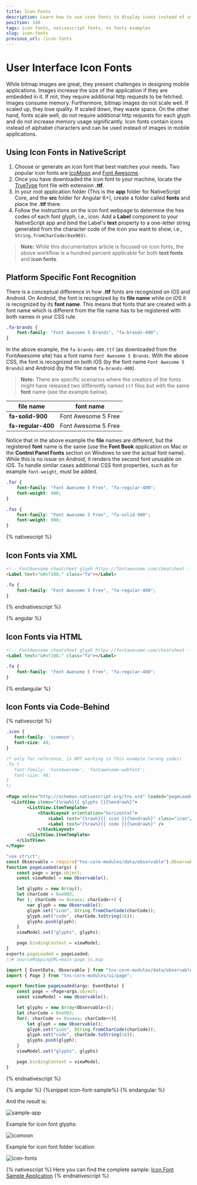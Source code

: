 ```yaml
---
title: Icon Fonts
description: Learn how to use icon fonts to display icons instead of using images. The article describes how to set up the font file and how to use it via XML and code-behind.
position: 140
tags: icon fonts, nativescript fonts, ns fonts examples
slug: icon-fonts
previous_url: /icon-fonts
---
```


# User Interface Icon Fonts

While bitmap images are great, they present challenges in designing mobile applications. Images increase the size of the application if they are embedded in it. If not, they require additional http requests to be fetched. Images consume memory. Furthermore, bitmap images do not scale well. If scaled up, they lose quality. If scaled down, they waste space. On the other hand, fonts scale well, do not require additional http requests for each glyph and do not increase memory usage significantly. Icon fonts contain icons instead of alphabet characters and can be used instead of images in mobile applications.

## Using Icon Fonts in NativeScript

1. Choose or generate an icon font that best matches your needs. Two popular icon fonts are [IcoMoon](https://icomoon.io/) and [Font Awesome](https://fontawesome.com/how-to-use/on-the-web/setup/hosting-font-awesome-yourself).
2. Once you have downloaded the icon font to your machine, locate the [TrueType](https://en.wikipedia.org/wiki/TrueType) font file with extension **.ttf**.
3. In your root application folder (This is the **app** folder for NativeScript Core, and the **src** folder for Angular 6+), create a folder called **fonts** and place the **.ttf** there.
4. Follow the instructions on the icon font webpage to determine the hex codes of each font glyph, i.e., icon. Add a **Label** component to your NativeScript app and bind the Label's **text** property to a one-letter string generated from the character code of the icon you want to show, i.e., `String.fromCharCode(0xe903)`.

> **Note:** While this documentation article is focused on icon fonts, the above workflow is a hundred percent applicable for both **text fonts** and **icon fonts**.


## Platform Specific Font Recognition

There is a conceptual difference in how **.ttf** fonts are recognized on iOS and Android. On Android, the font is recognized by its **file name** while on iOS it is recognized by its **font name**. This means that fonts that are created with a font name which is different from the file name has to be registered with both names in your CSS rule.

```CSS
.fa-brands {
    font-family: "Font Awesome 5 Brands", "fa-brands-400";
}
```

In the above example, the `fa-brands-400.ttf` (as downloaded from the FontAwesome site) has a font name `Font Awesome 5 Brands`. With the above CSS, the font is recognized on both iOS (by the font name `Font Awesome 5 Brands`) and Android (by the file name `fa-brands-400`).

> **Note:** There are specific scenarios where the creators of the fonts might have released two differently named `ttf` files but with the same **font** name (see the example below).

|file name    | font name     |
|-----------|---------------|
|**fa-solid-900** | Font Awesome 5 Free
|**fa-regular-400** | Font Awesome 5 Free

Notice that in the above example the **file** names are different, but the registered **font** name is the same (use the **Font Book** application on Mac or the **Control Panel Fonts** section on Windows to see the actual font name). While this is no issue on Android, it renders the second font unusable on iOS. To handle similar cases additional CSS font properties, such as for example `font-weight`, must be added.

```CSS
.far {
    font-family: "Font Awesome 5 Free", "fa-regular-400";
    font-weight: 400;
}

.fas {
    font-family: "Font Awesome 5 Free", "fa-solid-900";
    font-weight: 900;
}
```

{% nativescript %}
## Icon Fonts via XML

```HTML
<!-- FontAwesome cheatsheet glyph https://fontawesome.com/cheatsheet -->
<Label text="&#xf108;" class="fa"></Label>
```
```CSS
.fa {
    font-family: "Font Awesome 5 Free", "fa-regular-400";
}
```
{% endnativescript %}

{% angular %}
## Icon Fonts via HTML

```HTML
<!-- FontAwesome cheatsheet glyph https://fontawesome.com/cheatsheet -->
<Label text="&#xf108;" class="fa"></Label>
```
```CSS
.fa {
    font-family: "Font Awesome 5 Free", "fa-regular-400";
}
```
{% endangular %}

## Icon Fonts via Code-Behind
{% nativescript %}
``` CSS
.icon {
   font-family: 'icomoon';
   font-size: 48;
}

/* only for reference, is NOT working in this example (wrong codes) 
.fa {
   font-family: 'FontAwesome', 'fontawesome-webfont';
   font-size: 48;
}
*/
```
``` XML
<Page xmlns="http://schemas.nativescript.org/tns.xsd" loaded="pageLoaded">
  <ListView items="{%raw%}{{ glyphs }}{%endraw%}">
        <ListView.itemTemplate>
            <StackLayout orientation="horizontal">
                <Label text="{%raw%}{{ icon }}{%endraw%}" class="icon"/>
                <Label text="{%raw%}{{ code }}{%endraw%}" />
            </StackLayout>
        </ListView.itemTemplate>
    </ListView>
</Page>
```
``` JavaScript
"use strict";
const Observable = require("tns-core-modules/data/observable").Observable;
function pageLoaded(args) {
    const page = args.object;
    const viewModel = new Observable();

    let glyphs = new Array();
    let charCode = 0xe903;
    for (; charCode <= 0xeaea; charCode++) {
        var glyph = new Observable();
        glyph.set("icon", String.fromCharCode(charCode));
        glyph.set("code", charCode.toString(16));
        glyphs.push(glyph);
    }
    viewModel.set("glyphs", glyphs);

    page.bindingContext = viewModel;
}
exports.pageLoaded = pageLoaded;
//# sourceMappingURL=main-page.js.map
```
``` TypeScript
import { EventData, Observable } from "tns-core-modules/data/observable";
import { Page } from "tns-core-modules/ui/page";

export function pageLoaded(args: EventData) {
    const page = <Page>args.object;
    const viewModel = new Observable();

    let glyphs = new Array<Observable>();
    let charCode = 0xe903;
    for(; charCode <= 0xeaea; charCode++){
        let glyph = new Observable();
        glyph.set("icon", String.fromCharCode(charCode));
        glyph.set("code", charCode.toString(16));
        glyphs.push(glyph);
    }
    viewModel.set("glyphs", glyphs)

    page.bindingContext = viewModel;
}
```
{% endnativescript %}

{% angular %}
{%snippet icon-font-sample%}
{% endangular %}

And the result is:

![sample-app](./img/modules/icon-fonts/sample-app.png "Sample App")

Example for icon font glyphs:

![icomoon](./img/modules/icon-fonts/icomoon.png "Icomoon")

Example for icon font folder location:

![icon-fonts](./img/modules/icon-fonts/fonts-folder.png "Fonts Folder")

{% nativescript %}
Here you can find the complete sample: [Icon Font Sample Application](https://github.com/NativeScript/icon-fonts)
{% endnativescript %}
